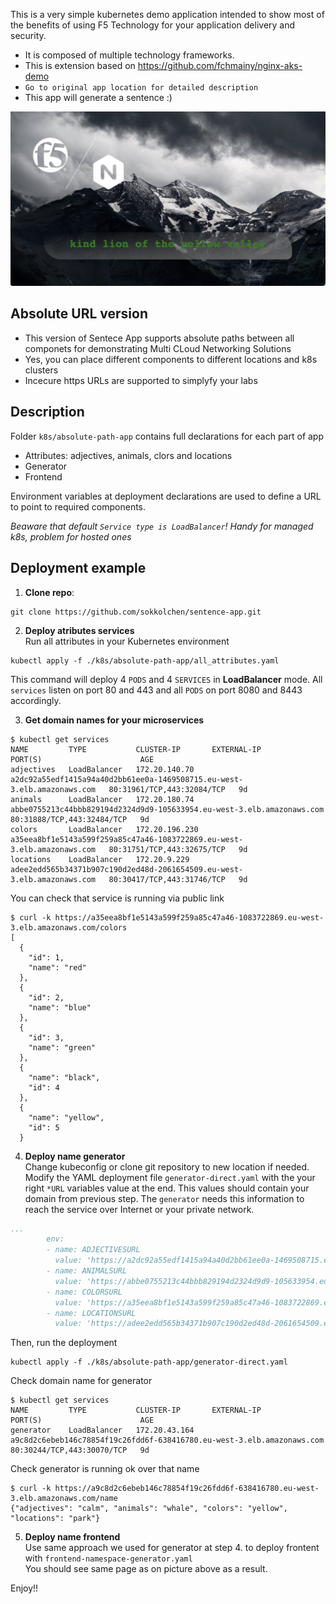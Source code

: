 This is a very simple kubernetes demo application intended to show most of the benefits of using F5 Technology for your application delivery and security.

- It is composed of multiple technology frameworks.
- This is extension based on https://github.com/fchmainy/nginx-aks-demo
- `Go to original app location for detailed description`
- This app will generate a sentence :)

![alt text](docs/images/sentence-webapp-b.png)

## Absolute URL version

- This version of Sentece App supports absolute paths between all componets for demonstrating Multi CLoud Networking Solutions
- Yes, you can place different components to different locations and k8s clusters
- Incecure https URLs are supported to simplyfy your labs

## Description 

Folder `k8s/absolute-path-app` contains full declarations for each part of app
- Attributes: adjectives, animals, clors and locations
- Generator
- Frontend

Environment variables at deployment declarations are used to define a URL to point to required components.

_Beaware that default `Service type is LoadBalancer`! Handy for managed k8s, problem for hosted ones_

## Deployment example

1. **Clone repo**:
```
git clone https://github.com/sokkolchen/sentence-app.git
```
2. **Deploy atributes services**<br />
Run all attributes in your Kubernetes environment
```
kubectl apply -f ./k8s/absolute-path-app/all_attributes.yaml
```
This command will deploy 4 `PODS` and 4 `SERVICES` in **LoadBalancer** mode. All `services` listen on port 80 and 443 and all `PODS` on port 8080 and 8443 accordingly.<br />

3. **Get domain names for your microservices**<br />
```
$ kubectl get services
NAME         TYPE           CLUSTER-IP       EXTERNAL-IP                                                               PORT(S)                      AGE
adjectives   LoadBalancer   172.20.140.70    a2dc92a55edf1415a94a40d2bb61ee0a-1469508715.eu-west-3.elb.amazonaws.com   80:31961/TCP,443:32084/TCP   9d
animals      LoadBalancer   172.20.180.74    abbe0755213c44bbb829194d2324d9d9-105633954.eu-west-3.elb.amazonaws.com    80:31888/TCP,443:32484/TCP   9d
colors       LoadBalancer   172.20.196.230   a35eea8bf1e5143a599f259a85c47a46-1083722869.eu-west-3.elb.amazonaws.com   80:31751/TCP,443:32675/TCP   9d
locations    LoadBalancer   172.20.9.229     adee2edd565b34371b907c190d2ed48d-2061654509.eu-west-3.elb.amazonaws.com   80:30417/TCP,443:31746/TCP   9d
```
You can check that service is running via public link
```
$ curl -k https://a35eea8bf1e5143a599f259a85c47a46-1083722869.eu-west-3.elb.amazonaws.com/colors
[
  {
    "id": 1,
    "name": "red"
  },
  {
    "id": 2,
    "name": "blue"
  },
  {
    "id": 3,
    "name": "green"
  },
  {
    "name": "black",
    "id": 4
  },
  {
    "name": "yellow",
    "id": 5
  }
```
4. **Deploy name generator**<br />
Change kubeconfig or clone git repository to new location if needed.</br>
Modify the YAML deployment file `generator-direct.yaml` with the your right `*URL` variables value at the end. This values should contain your domain from previous step. The `generator` needs this information to reach the service over Internet or your private network.
```yaml
...
        env:
        - name: ADJECTIVESURL
          value: 'https://a2dc92a55edf1415a94a40d2bb61ee0a-1469508715.eu-west-3.elb.amazonaws.com/adjectives'
        - name: ANIMALSURL
          value: 'https://abbe0755213c44bbb829194d2324d9d9-105633954.eu-west-3.elb.amazonaws.com/animals'
        - name: COLORSURL
          value: 'https://a35eea8bf1e5143a599f259a85c47a46-1083722869.eu-west-3.elb.amazonaws.com/colors'
        - name: LOCATIONSURL
          value: 'https://adee2edd565b34371b907c190d2ed48d-2061654509.eu-west-3.elb.amazonaws.com/locations'
```

Then, run the deployment
```
kubectl apply -f ./k8s/absolute-path-app/generator-direct.yaml
```

Check domain name for generator
```
$ kubectl get services
NAME         TYPE           CLUSTER-IP       EXTERNAL-IP                                                               PORT(S)                      AGE
generator    LoadBalancer   172.20.43.164    a9c8d2c6ebeb146c78854f19c26fdd6f-638416780.eu-west-3.elb.amazonaws.com    80:30244/TCP,443:30070/TCP   9d
```

Check generator is running ok over that name
```
$ curl -k https://a9c8d2c6ebeb146c78854f19c26fdd6f-638416780.eu-west-3.elb.amazonaws.com/name
{"adjectives": "calm", "animals": "whale", "colors": "yellow", "locations": "park"}
```

5. **Deploy name frontend**<br />
Use same approach we used for generator at step 4. to deploy frontent with `frontend-namespace-generator.yaml`</br>
You should see same page as on picture above as a result.

Enjoy!!